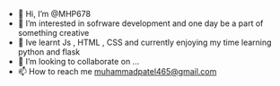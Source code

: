 - 👋 Hi, I’m @MHP678
- 👀 I’m interested in sofrware development and one day be a part of something creative 
- 🌱 Ive learnt Js , HTML , CSS and currently enjoying my time learning python and flask
- 💞️ I’m looking to collaborate on ...
- 📫 How to reach me muhammadpatel465@gmail.com

<!---
MHP678/MHP678 is a ✨ special ✨ repository because its `README.md` (this file) appears on your GitHub profile.
You can click the Preview link to take a look at your changes.
--->
